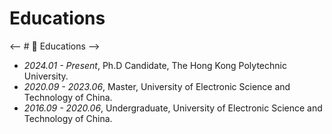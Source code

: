 
# Educations
<-- # 📖 Educations -->
- *2024.01 - Present*, Ph.D Candidate, The Hong Kong Polytechnic University.
- *2020.09 - 2023.06*, Master, University of Electronic Science and Technology of China.
- *2016.09 - 2020.06*, Undergraduate, University of Electronic Science and Technology of China.

